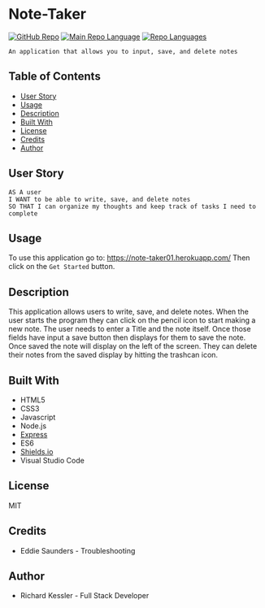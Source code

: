 # Note-Taker
[![GitHub Repo](https://img.shields.io/github/repo-size/RichardKessler/Note-Taker?color=Green&style=plastic)](https://github.com/RichardKessler/Note-Taker)
[![Main Repo Language](https://img.shields.io/github/languages/top/RichardKEssler/note-taker?color=blueviolet&style=plastic)](https://github.com/RichardKessler/Note-Taker)
[![Repo Languages](https://img.shields.io/github/languages/count/RichardKessler/note-taker?color=red&style=plastic)](https://github.com/RichardKessler/Note-Taker)
```
An application that allows you to input, save, and delete notes
```

## Table of Contents

* [User Story](#User-Story)
* [Usage](#Usage)
* [Description](#Description)
* [Built With](#Built-With)
* [License](#License)
* [Credits](#Credits)
* [Author](#Author)

## User Story

```
AS A user
I WANT to be able to write, save, and delete notes
SO THAT I can organize my thoughts and keep track of tasks I need to complete
```

## Usage

To use this application go to: https://note-taker01.herokuapp.com/
Then click on the `Get Started` button.

## Description

This application allows users to write, save, and delete notes.  When the user starts the program they can click on the pencil icon to start making a new note.  The user needs to enter a Title and the note itself.  Once those fields have input a save button then displays for them to save the note.  Once saved the note will display on the left of the screen.  They can delete their notes from the saved display by hitting the trashcan icon.

## Built With

* HTML5
* CSS3
* Javascript
* Node.js
* [Express](https://www.npmjs.com/package/express)
* ES6
* [Shields.io](https://shields.io/)
* Visual Studio Code

## License

MIT

## Credits

* Eddie Saunders - Troubleshooting

## Author

* Richard Kessler - Full Stack Developer